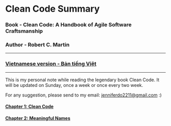 # Clean Code Summary
### Book - Clean Code: A Handbook of Agile Software Craftsmanship
### Author - Robert C. Martin

***
### [Vietnamese version - Bản tiếng Việt](https://github.com/jenniferdo2211/Clean-Code-Summary/tree/master/Vietnamese%20version)
***

This is my personal note while reading the legendary book Clean Code. It will be updated on Sunday, once a week or once every two week.

For any suggestion, please send to my email: jenniferdo2211@gmail.com :)

#### [Chapter 1: Clean Code](https://github.com/jenniferdo2211/Clean-Code-Summary/blob/master/English%20version/chapter1-clean-code.md)
#### [Chapter 2: Meaningful Names](https://github.com/jenniferdo2211/Clean-Code-Summary/blob/master/English%20version/chapter2-meaningful-names.md)
